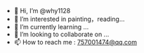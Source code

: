 - 👋 Hi, I’m @why1128
- 👀 I’m interested in painting，reading...
- 🌱 I’m currently learning ...
- 💞️ I’m looking to collaborate on ...
- 📫 How to reach me : 757001474@qq.com

<!---
why1128/why1128 is a ✨ special ✨ repository because its `README.md` (this file) appears on your GitHub profile.
You can click the Preview link to take a look at your changes.
--->
